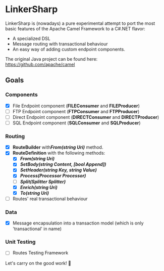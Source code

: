 # LinkerSharp

LinkerSharp is (nowadays) a pure experimental attempt to port the most basic features of the Apache Camel Framework to a C#.NET flavor:

- A specialized DSL
- Message routing with transactional behaviour
- An easy way of adding custom endpoint components.

The original Java project can be found here: https://github.com/apache/camel

## Goals

### Components
- [x] File Endpoint component (**FILEConsumer** and **FILEProducer**)
- [ ] FTP Endpoint component (**FTPConsumer** and **FTPProducer**)
- [ ] Direct Endpoint component (**DIRECTConsumer** and **DIRECTProducer**)
- [ ] SQL Endpoint component (**SQLConsumer** and **SQLProducer**)

### Routing
- [x] **RouteBuilder** with***From(string Uri)*** method.
- [x] **RouteDefinition** with the following methods:
	- [x] ***From(string Uri)***
	- [x] ***SetBody(string Content, [bool Append])***
	- [x] ***SetHeader(string Key, string Value)***
	- [x] ***Process(Processor Processor)***
	- [ ] ***Split(Splitter Splitter)***
	- [x] ***Enrich(string Uri)***
	- [x] ***To(string Uri)***
- [ ] Routes' real transactional behaviour

### Data
- [x] Message encapsulation into a transaction model (which is only 'transactional' in name)

### Unit Testing
- [ ] Routes Testing Framework

Let's carry on the good work! :metal:

